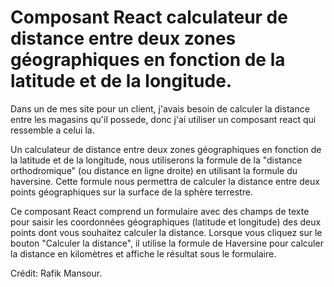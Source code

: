 # Composant React calculateur de distance entre deux zones géographiques en fonction de la latitude et de la longitude.

Dans un de mes site pour un client, j'avais besoin de calculer la distance entre les magasins qu'il possede, donc j'ai utiliser un composant react qui ressemble a celui la.

Un calculateur de distance entre deux zones géographiques en fonction de la latitude et de la longitude, nous utiliserons la formule de la "distance orthodromique" (ou distance en ligne droite) en utilisant la formule du haversine. Cette formule nous permettra de calculer la distance entre deux points géographiques sur la surface de la sphère terrestre.

Ce composant React comprend un formulaire avec des champs de texte pour saisir les coordonnées géographiques (latitude et longitude) des deux points dont vous souhaitez calculer la distance. Lorsque vous cliquez sur le bouton "Calculer la distance", il utilise la formule de Haversine pour calculer la distance en kilomètres et affiche le résultat sous le formulaire.

Crédit: Rafik Mansour.
